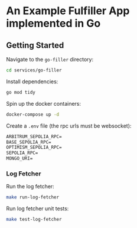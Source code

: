 # An Example Fulfiller App implemented in Go

## Getting Started

Navigate to the `go-filler` directory:

```bash
cd services/go-filler
```

Install dependencies:

```bash
go mod tidy
```

Spin up the docker containers:

```bash
docker-compose up -d
```

Create a `.env` file (the rpc urls must be websocket):

```txt
ARBITRUM_SEPOLIA_RPC=
BASE_SEPOLIA_RPC=
OPTIMISM_SEPOLIA_RPC=
SEPOLIA_RPC=
MONGO_URI=
```

### Log Fetcher

Run the log fetcher:

```bash
make run-log-fetcher
```

Run log fetcher unit tests:

```bash
make test-log-fetcher
```
